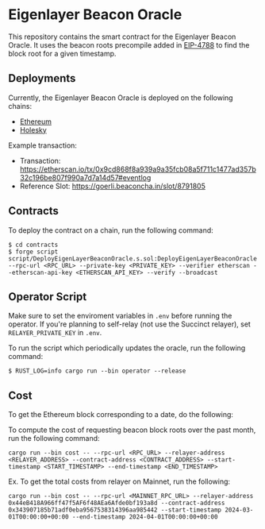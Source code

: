 # Eigenlayer Beacon Oracle

This repository contains the smart contract for the Eigenlayer Beacon Oracle. It uses the beacon roots precompile added in [EIP-4788](https://eips.ethereum.org/EIPS/eip-4788) to find the block root for a given timestamp.

## Deployments

Currently, the Eigenlayer Beacon Oracle is deployed on the following chains: 

- [Ethereum](https://etherscan.io/address/0x343907185b71adf0eba9567538314396aa985442)
- [Holesky](https://holesky.etherscan.io/address/0x4C116BB629bff7A8373c2378bBd919f8349B8f25#events)

Example transaction:
- Transaction: https://etherscan.io/tx/0x9cd868f8a939a9a35fcb08a5f711c1477ad357b32c196be807f990a7d7a14d57#eventlog
- Reference Slot: https://goerli.beaconcha.in/slot/8791805

## Contracts

To deploy the contract on a chain, run the following command:

```shell
$ cd contracts
$ forge script script/DeployEigenLayerBeaconOracle.s.sol:DeployEigenLayerBeaconOracle --rpc-url <RPC_URL> --private-key <PRIVATE_KEY> --verifier etherscan --etherscan-api-key <ETHERSCAN_API_KEY> --verify --broadcast
```

## Operator Script

Make sure to set the enviroment variables in `.env` before running the operator. If you're planning to self-relay (not use the Succinct relayer), set `RELAYER_PRIVATE_KEY` in `.env`.

To run the script which periodically updates the oracle, run the following command:

```shell
$ RUST_LOG=info cargo run --bin operator --release
```

## Cost
To get the Ethereum block corresponding to a date, do the following:

To compute the cost of requesting beacon block roots over the past month, run the following command:

```shell
cargo run --bin cost -- --rpc-url <RPC_URL> --relayer-address <RELAYER_ADDRESS> --contract-address <CONTRACT_ADDRESS> --start-timestamp <START_TIMESTAMP> --end-timestamp <END_TIMESTAMP>
```

Ex. To get the total costs from relayer on Mainnet, run the following:
```shell
cargo run --bin cost -- --rpc-url <MAINNET_RPC_URL> --relayer-address 0x44eB418A966ff47f5AF6f48AEa6Afde0bf193a8d --contract-address 0x343907185b71adf0eba9567538314396aa985442 --start-timestamp 2024-03-01T00:00:00+00:00 --end-timestamp 2024-04-01T00:00:00+00:00
```